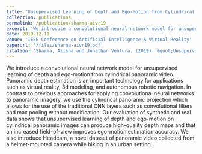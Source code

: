 ```yaml
---
title: "Unsupervised Learning of Depth and Ego-Motion from Cylindrical Panoramic Video"
collection: publications
permalink: /publication/sharma-aivr19
excerpt: 'We introduce a convolutional neural network model for unsupervised learning of depth and ego-motion from cylindrical panoramic video.'
date: 2019-12-11
venue: 'IEEE Conference on Artificial Intelligence & Virtual Reality'
paperurl: '/files/sharma-aivr19.pdf'
citation: 'Sharma, Alisha and Jonathan Ventura. (2019). &quot;Unsupervised Learning of Depth and Ego-Motion from Cylindrical Panoramic Video.&quot; <i>IEEE Conference on Artificial Intelligence and Virtual Reality (AIVR)</i>. IEEE, 2019.'
---
```

We introduce a convolutional neural network model for unsupervised learning of depth and ego-motion from cylindrical panoramic video. Panoramic depth estimation is an important technology for applications such as virtual reality, 3d modeling, and autonomous robotic navigation. In contrast to previous approaches for applying convolutional neural networks to panoramic imagery, we use the cylindrical panoramic projection which allows for the use of the traditional CNN layers such as convolutional filters and max pooling without modification. Our evaluation of synthetic and real data shows that unsupervised learning of depth and ego-motion on cylindrical panoramic images can produce high-quality depth maps and that an increased field-of-view improves ego-motion estimation accuracy. We also introduce Headcam, a novel dataset of panoramic video collected from a helmet-mounted camera while biking in an urban setting.

